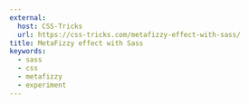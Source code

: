 ```yaml
---
external:
  host: CSS-Tricks
  url: https://css-tricks.com/metafizzy-effect-with-sass/
title: MetaFizzy effect with Sass
keywords:
  - sass
  - css
  - metafizzy
  - experiment
---
```

